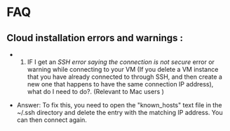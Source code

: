 # FAQ

## Cloud installation errors and warnings :

* 1. IF I get an *SSH error saying the connection is not secure* error or warning while connecting to your VM (If you delete a VM instance that you have already connected to through SSH, 
and then create a new one that happens to have the same connection IP address), what do I need to do?. (Relevant to Mac users )

+ Answer: To fix this, you need to open the "known_hosts"  text file in the ~/.ssh directory and delete the entry with the matching IP address. You can then connect again.



